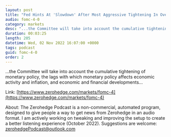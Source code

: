 ```yaml
---
layout: post
title: "Fed Hints At 'Slowdown' After Most Aggressive Tightening In Over 40 Years"
audio: fomc-4-0
category: markets
desc: "...the Committee will take into account the cumulative tightening of monetary policy, the lags with which monetary policy affects economic activity and inflation, and economic and financial developments..."
duration: 00:03:25
length: 205
datetime: Wed, 02 Nov 2022 16:07:00 +0000
tags: podcast
guid: fomc-4-0
order: 2
---
```

...the Committee will take into account the cumulative tightening of monetary policy, the lags with which monetary policy affects economic activity and inflation, and economic and financial developments...

Link: [https://www.zerohedge.com/markets/fomc-4](https://www.zerohedge.com/markets/fomc-4)

About: The Zerohedge Podcast is a non-commercial, automated program, designed to give people a way to get news from Zerohedge in an audio format.  I am actively working on tweaking and improving the setup to create a better listening experience (October 2022).  Suggestions are welcome: [zerohedgePodcast@outlook.com](mailto:zerohedgePodcast@outlook.com)